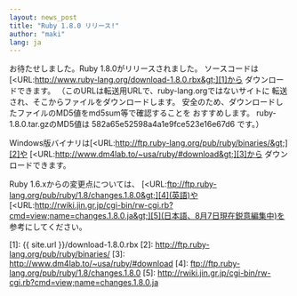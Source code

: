 ```yaml
---
layout: news_post
title: "Ruby 1.8.0 リリース!"
author: "maki"
lang: ja
---
```


お待たせしました。Ruby 1.8.0がリリースされました。 ソースコードは
[&lt;URL:http://www.ruby-lang.org/download-1.8.0.rbx&gt;][1]から
ダウンロードできます。 （このURLは転送用URLで、ruby-lang.orgではないサイトに
転送され、そこからファイルをダウンロードします。 安全のため、ダウンロードしたファイルのMD5値をmd5sum等で確認することを
おすすめします。 ruby-1.8.0.tar.gzのMD5値は 582a65e52598a4a1e9fce523e16e67d6 です。）

Windows版バイナリは[&lt;URL:http://ftp.ruby-lang.org/pub/ruby/binaries/&gt;][2]や
[&lt;URL:http://www.dm4lab.to/~usa/ruby/#download&gt;][3]から ダウンロードできます。

Ruby 1.6.xからの変更点については、
[&lt;URL:ftp://ftp.ruby-lang.org/pub/ruby/1.8/changes.1.8.0&gt;][4](英語)や
[&lt;URL:http://rwiki.jin.gr.jp/cgi-bin/rw-cgi.rb?cmd=view;name=changes.1.8.0.ja&gt;][5](日本語、8月7日現在鋭意編集中)を
参考にしてください。



[1]: {{ site.url }}/download-1.8.0.rbx 
[2]: http://ftp.ruby-lang.org/pub/ruby/binaries/ 
[3]: http://www.dm4lab.to/~usa/ruby/#download 
[4]: ftp://ftp.ruby-lang.org/pub/ruby/1.8/changes.1.8.0 
[5]: http://rwiki.jin.gr.jp/cgi-bin/rw-cgi.rb?cmd=view;name=changes.1.8.0.ja 
